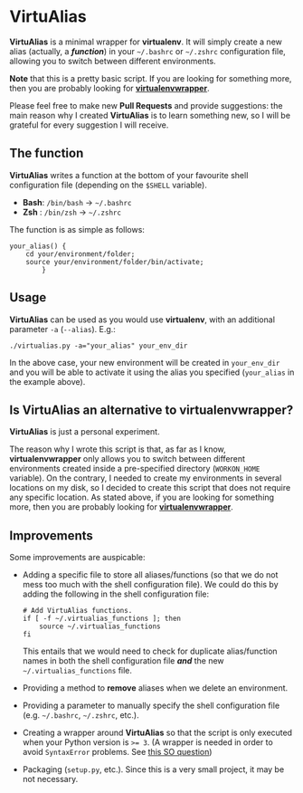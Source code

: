 # VirtuAlias

**VirtuAlias** is a minimal wrapper for **virtualenv**. It will simply create a new alias (actually, a ***function***) in your `~/.bashrc` or `~/.zshrc` configuration file, allowing you to switch between different environments.

**Note** that this is a pretty basic script. If you are looking for something more, then you are probably looking for [**virtualenvwrapper**](https://virtualenvwrapper.readthedocs.org/en/latest/).

Please feel free to make new **Pull Requests** and provide suggestions: the main reason why I created **VirtuAlias** is to learn something new, so I will be grateful for every suggestion I will receive.


The function
------------

**VirtuAlias** writes a function at the bottom of your favourite shell configuration file (depending on the `$SHELL` variable).

- **Bash**: `/bin/bash` -> `~/.bashrc`
- **Zsh** : `/bin/zsh`  -> `~/.zshrc`

The function is as simple as follows:

```
your_alias() {
    cd your/environment/folder;
    source your/environment/folder/bin/activate;
        }
```


Usage
----------

**VirtuAlias** can be used as you would use **virtualenv**, with an additional parameter `-a` (`--alias`). E.g.:

`./virtualias.py -a="your_alias" your_env_dir`

In the above case, your new environment will be created in `your_env_dir` and you will be able to activate it using the alias you specified (`your_alias` in the example above).


Is VirtuAlias an alternative to virtualenvwrapper?
---------------------------------------------------

**VirtuAlias** is just a personal experiment.

The reason why I wrote this script is that, as far as I know, **virtualenvwrapper** only allows you to switch between different environments created inside a pre-specified directory (`WORKON_HOME` variable). On the contrary, I needed to create my environments in several locations on my disk, so I decided to create this script that does not require any specific location. As stated above, if you are looking for something more, then you are probably looking for [**virtualenvwrapper**](https://virtualenvwrapper.readthedocs.org/en/latest/).

Improvements
------------

Some improvements are auspicable:

- Adding a specific file to store all aliases/functions (so that we do not mess too much with the shell configuration file). We could do this by adding the following in the shell configuration file:

    ```
    # Add VirtuAlias functions.
    if [ -f ~/.virtualias_functions ]; then
        source ~/.virtualias_functions
    fi
    ```

    This entails that we would need to check for duplicate alias/function names in both the shell configuration file ***and*** the new `~/.virtualias_functions` file.

- Providing a method to **remove** aliases when we delete an environment.

- Providing a parameter to manually specify the shell configuration file (e.g. `~/.bashrc`, `~/.zshrc`, etc.).

- Creating a wrapper around **VirtuAlias** so that the script is only executed when your Python version is `>= 3`.
    (A wrapper is needed in order to avoid `SyntaxError` problems. See [this SO question](http://stackoverflow.com/questions/446052/how-can-i-check-for-python-version-in-a-program-that-uses-new-language-features))

- Packaging (`setup.py`, etc.). Since this is a very small project, it may be not necessary.
